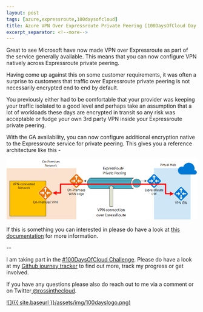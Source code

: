 ```yaml
---
layout: post
tags: [azure,expressroute,100daysofcloud]
title: Azure VPN Over Expressroute Private Peering [100DaysOfCloud Day 8/100] 
excerpt_separator: <!--more-->
---
```

Great to see Microsoft have now made VPN over Expressroute as part of the service generally available. This means that you can now configure VPN natively across Expressroute private peering.

Having come up against this on some customer requirements, it was often a surprise to customers that traffic over Expressroute private peering is not necessarily encrypted end to end by default. 

You previously either had to be comfortable that your provider was keeping your traffic isolated to a good level and perhaps take an assumption that a lot of workloads these days are encrypted in transit so any risk was acceptable or fudge your own 3rd party VPN inside your Expressroute private peering.

With the GA availability, you can now configure additional encryption native to the Expressroute service for private peering. This gives you a reference architecture like this -

![](../assets/img/blog/2020-11-18-Day8of100DaysOfCloud-VPNExpressroute/1.png)

If this is something you can interested in please do have a look at <a href="https://docs.microsoft.com/en-us/azure/vpn-gateway/site-to-site-vpn-private-peering" target="_blank">this documentation</a> for more information.


--

I am taking part in the <a href="https://100daysofcloud.com/" target="_blank">#100DaysOfCloud Challenge</a>. Please do have a look at my <a href="https://github.com/rossinthecloud/100DaysOfCloud" target="_blank">Github journey tracker</a> to find out more, track my progress or get involved.

If you have any questions please also do reach out to me via a comment or on Twitter<a href="https://www.twitter.com/rossinthecloud" target="_blank"> @rossinthecloud</a>.

<a href="https://github.com/rossinthecloud/100DaysOfCloud" target="_blank">![]({{ site.baseurl }}/assets/img/100dayslogo.png)</a>

